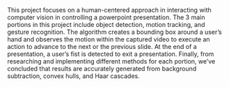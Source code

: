 This project focuses on a human-centered approach in interacting with computer vision in controlling a powerpoint presentation. The 3 main portions in this project include object detection, motion tracking, and gesture recognition. The algorithm creates a bounding box around a user’s hand and observes the motion within the captured video to execute an action to advance to the next or the previous slide. At the end of a presentation, a user’s fist is detected to exit a presentation. Finally, from researching and implementing different methods for each portion, we’ve concluded that results are accurately generated from background subtraction, convex hulls, and Haar cascades.
